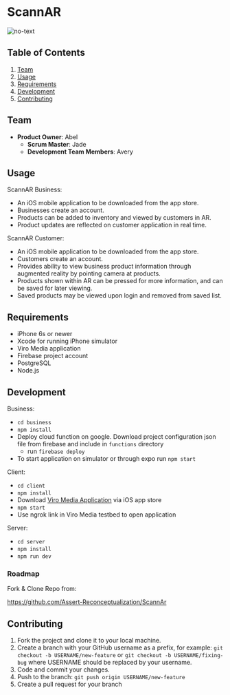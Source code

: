 # ScannAR 
![no-text](https://avatars2.githubusercontent.com/u/58004750?s=200&v=4)

## Table of Contents
1. [Team](#team)
2. [Usage](#Usage)
3. [Requirements](#requirements)
4. [Development](#development)
5. [Contributing](#contributing)

## Team

- __Product Owner__: Abel
  - __Scrum Master__: Jade
  - __Development Team Members__: Avery

## Usage

ScannAR Business:
- An iOS mobile application to be downloaded from the app store.
- Businesses create an account.
- Products can be added to inventory and viewed by customers in AR.
- Product updates are reflected on customer application in real time.

ScannAR Customer:
- An iOS mobile application to be downloaded from the app store. 
- Customers create an account.
- Provides ability to view business product information through augmented reality by pointing camera at products.
- Products shown within AR can be pressed for more information, and can be saved for later viewing.
- Saved products may be viewed upon login and removed from saved list.


## Requirements

- iPhone 6s or newer
- Xcode for running iPhone simulator
- Viro Media application
- Firebase project account
- PostgreSQL
- Node.js


## Development

Business:
- `cd business`
- `npm install`
- Deploy cloud function on google. Download project configuration json file from firebase and include in `functions` directory
    - run `firebase deploy`
- To start application on simulator or through expo run `npm start`

Client: 
- `cd client`
- `npm install`
- Download [Viro Media Application](https://itunes.apple.com/us/app/viro-media/id1163100576?mt=8) via iOS app store
- `npm start`
- Use ngrok link in Viro Media testbed to open application

Server:
- `cd server`
- `npm install`
- `npm run dev`


### Roadmap

Fork & Clone Repo from:

<https://github.com/Assert-Reconceptualization/ScannAr>

## Contributing

1. Fork the project and clone it to your local machine.
2. Create a branch with your GitHub username as a prefix, for example: `git checkout -b USERNAME/new-feature` or `git checkout -b USERNAME/fixing-bug` where USERNAME should be replaced by your username.
3. Code and commit your changes.
4. Push to the branch: `git push origin USERNAME/new-feature`
5. Create a pull request for your branch
